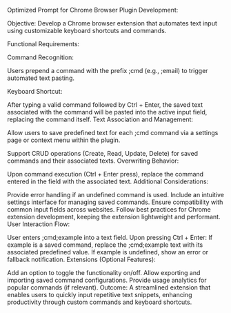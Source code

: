 Optimized Prompt for Chrome Browser Plugin Development:

Objective:
Develop a Chrome browser extension that automates text input using customizable keyboard shortcuts and commands.

Functional Requirements:

Command Recognition:

Users prepend a command with the prefix ;cmd (e.g., ;email) to trigger automated text pasting.

Keyboard Shortcut:

After typing a valid command followed by Ctrl + Enter, the saved text associated with the command will be pasted into the active input field, replacing the command itself.
Text Association and Management:

Allow users to save predefined text for each ;cmd command via a settings page or context menu within the plugin.

Support CRUD operations (Create, Read, Update, Delete) for saved commands and their associated texts.
Overwriting Behavior:

Upon command execution (Ctrl + Enter press), replace the command entered in the field with the associated text.
Additional Considerations:

Provide error handling if an undefined command is used.
Include an intuitive settings interface for managing saved commands.
Ensure compatibility with common input fields across websites.
Follow best practices for Chrome extension development, keeping the extension lightweight and performant.
User Interaction Flow:

User enters ;cmd;example into a text field.
Upon pressing Ctrl + Enter:
If example is a saved command, replace the ;cmd;example text with its associated predefined value.
If example is undefined, show an error or fallback notification.
Extensions (Optional Features):

Add an option to toggle the functionality on/off.
Allow exporting and importing saved command configurations.
Provide usage analytics for popular commands (if relevant).
Outcome:
A streamlined extension that enables users to quickly input repetitive text snippets, enhancing productivity through custom commands and keyboard shortcuts.
